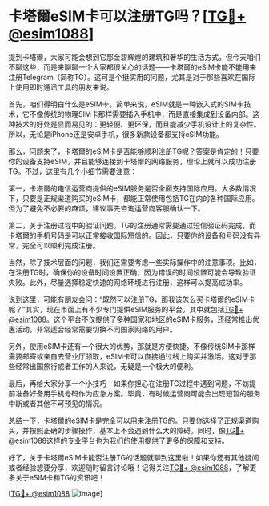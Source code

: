# 卡塔爾eSIM卡可以注册TG吗？[[TG💪+ @esim1088](https://t.me/s/esim1088)]

提到卡塔爾，大家可能会想到它那金碧辉煌的建筑和奢华的生活方式。但今天咱们不聊这些，而是来聊聊一个大家都很关心的话题——卡塔爾的eSIM卡能不能用来注册Telegram（简称TG）。这可是个挺实用的问题，尤其是对于那些喜欢在国际上使用即时通讯工具的朋友来说。

首先，咱们得明白什么是eSIM卡。简单来说，eSIM就是一种嵌入式的SIM卡技术，它不像传统的物理SIM卡那样需要插入手机中，而是直接集成到设备内部。这种技术的好处是显而易见的：更轻便、更环保，而且能减少手机设计上的复杂性。所以，无论是iPhone还是安卓手机，很多新款设备都支持eSIM功能。

那么，问题来了，卡塔爾的eSIM卡是否能够顺利注册TG呢？答案是肯定的！只要你的设备支持eSIM，并且能够连接到卡塔爾的网络服务，理论上就可以成功注册TG。不过，这里有几个小细节需要注意：

第一，卡塔爾的电信运营商提供的eSIM服务是否全面支持国际应用。大多数情况下，只要是正规渠道购买的eSIM卡，都能正常使用包括TG在内的各种国际应用。但为了避免不必要的麻烦，建议事先咨询运营商客服确认一下。

第二，关于注册过程中的验证问题。TG的注册通常需要通过短信验证码完成，而卡塔爾的手机号码是可以正常接收国际短信的。因此，只要你的设备和号码没有异常，完全可以顺利完成注册。

当然，除了技术层面的问题，我们还需要考虑一些实际操作中的注意事项。比如，在注册TG时，确保你的设备时间设置正确，因为错误的时间设置可能会导致验证失败。此外，尽量选择稳定快速的网络环境进行注册，这样可以提高成功率。

说到这里，可能有朋友会问：“既然可以注册TG，那我该怎么买卡塔爾的eSIM卡呢？”其实，现在市面上有不少专门提供eSIM服务的平台，其中就包括[TG💪+ @esim1088](https://t.me/s/esim1088)。这个平台不仅提供了多种国家和地区的eSIM卡服务，还经常推出优惠活动，非常适合经常需要切换不同国家网络的用户。

另外，使用eSIM卡还有一个很大的优势，那就是方便快捷。不像传统SIM卡那样需要邮寄或亲自去营业厅领取，eSIM卡可以直接通过线上购买并激活。这对于那些经常出国旅行或者工作的人来说，无疑是一个极大的便利。

最后，再给大家分享一个小技巧：如果你担心在注册TG过程中遇到问题，不妨提前准备好备用手机号码作为应急方案。毕竟，有时候运营商可能会出现短暂的服务中断或者其他不可预见的情况。

总结一下，卡塔爾的eSIM卡是完全可以用来注册TG的。只要你选择了正规渠道购买，并按照正确的步骤操作，基本上不会遇到什么大的障碍。同时，像[TG💪+ @esim1088](https://t.me/s/esim1088)这样的专业平台也为我们的使用提供了更多的保障和支持。

好了，关于卡塔爾eSIM卡能否注册TG的话题就聊到这里啦！如果你还有其他疑问或者经验想要分享，欢迎随时留言讨论哦！记得关注[TG💪+ @esim1088](https://t.me/s/esim1088)，了解更多关于eSIM卡和TG的资讯吧！

[[TG💪+ @esim1088](https://t.me/s/esim1088) ![Image](https://i.postimg.cc/4NQfJmqS/Snipaste-2025-05-13-00-14-12.png)]